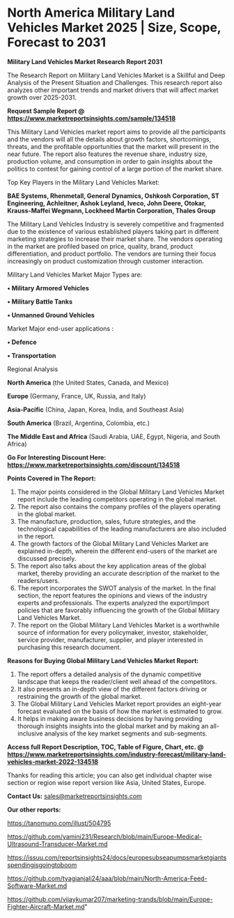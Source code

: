  # North America Military Land Vehicles Market 2025 | Size, Scope, Forecast to 2031

<strong>Military Land Vehicles Market Research Report 2031</strong>

The Research Report on Military Land Vehicles Market is a Skillful and Deep Analysis of the Present Situation and Challenges. This research report also analyzes other important trends and market drivers that will affect market growth over 2025-2031.

<strong>Request Sample Report @ <a href=https://www.marketreportsinsights.com/sample/134518>https://www.marketreportsinsights.com/sample/134518</a></strong>

This Military Land Vehicles market report aims to provide all the participants and the vendors will all the details about growth factors, shortcomings, threats, and the profitable opportunities that the market will present in the near future. The report also features the revenue share, industry size, production volume, and consumption in order to gain insights about the politics to contest for gaining control of a large portion of the market share.

Top Key Players in the Military Land Vehicles Market:

<strong>BAE Systems, Rhenmetall, General Dynamics, Oshkosh Corporation, ST Engineering, Achleitner, Ashok Leyland, Iveco, John Deere, Otokar, Krauss-Maffei Wegmann, Lockheed Martin Corporation, Thales Group</strong>

The Military Land Vehicles Industry is severely competitive and fragmented due to the existence of various established players taking part in different marketing strategies to increase their market share. The vendors operating in the market are profiled based on price, quality, brand, product differentiation, and product portfolio. The vendors are turning their focus increasingly on product customization through customer interaction.

Military Land Vehicles Market Major Types are:

<strong>• Military Armored Vehicles

• Military Battle Tanks

• Unmanned Ground Vehicles</strong>

Market Major end-user applications :

<strong>• Defence

• Transportation</strong>

Regional Analysis

</u><strong><b>North America</b></strong> (the United States, Canada, and Mexico)

<strong><b>Europe </b></strong>(Germany, France, UK, Russia, and Italy)

<strong><b>Asia-Pacific</b></strong> (China, Japan, Korea, India, and Southeast Asia)

<strong><b>South America</b></strong> (Brazil, Argentina, Colombia, etc.)

<strong><b>The Middle East and Africa</b></strong> (Saudi Arabia, UAE, Egypt, Nigeria, and South Africa)

<strong>Go For Interesting Discount Here: <a href=https://www.marketreportsinsights.com/discount/134518>https://www.marketreportsinsights.com/discount/134518</a></strong>

<strong>Points Covered in The Report:</strong>
<ol>
  <li>The major points considered in the Global Military Land Vehicles Market report include the leading competitors operating in the global market.</li>
  <li>The report also contains the company profiles of the players operating in the global market.</li>
  <li>The manufacture, production, sales, future strategies, and the technological capabilities of the leading manufacturers are also included in the report.</li>
  <li>The growth factors of the Global Military Land Vehicles Market are explained in-depth, wherein the different end-users of the market are discussed precisely.</li>
  <li>The report also talks about the key application areas of the global market, thereby providing an accurate description of the market to the readers/users.</li>
  <li>The report incorporates the SWOT analysis of the market. In the final section, the report features the opinions and views of the industry experts and professionals. The experts analyzed the export/import policies that are favorably influencing the growth of the Global Military Land Vehicles Market.</li>
  <li>The report on the Global Military Land Vehicles Market is a worthwhile source of information for every policymaker, investor, stakeholder, service provider, manufacturer, supplier, and player interested in purchasing this research document.</li>
</ol>
<strong>Reasons for Buying Global Military Land Vehicles Market Report:</strong>

<ol>
  <li>The report offers a detailed analysis of the dynamic competitive landscape that keeps the reader/client well ahead of the competitors.</li>
  <li>It also presents an in-depth view of the different factors driving or restraining the growth of the global market.</li>
  <li>The Global Military Land Vehicles Market report provides an eight-year forecast evaluated on the basis of how the market is estimated to grow.</li>
  <li>It helps in making aware business decisions by having providing thorough insights insights into the global market and by making an all-inclusive analysis of the key market segments and sub-segments.</li>
</ol>
<strong>Access full Report Description, TOC, Table of Figure, Chart, etc. @ <a href=https://www.marketreportsinsights.com/industry-forecast/military-land-vehicles-market-2022-134518>https://www.marketreportsinsights.com/industry-forecast/military-land-vehicles-market-2022-134518</a></strong>


Thanks for reading this article; you can also get individual chapter wise section or region wise report version like Asia, United States, Europe.

<strong>Contact Us:</strong>
sales@marketreportsinsights.com

<strong>Our other reports:</strong>

<a href=https://tanomuno.com/illust/504795>https://tanomuno.com/illust/504795</a>

<a href=https://github.com/yamini231/Research/blob/main/Europe-Medical-Ultrasound-Transducer-Market.md>https://github.com/yamini231/Research/blob/main/Europe-Medical-Ultrasound-Transducer-Market.md</a>

<a href=https://issuu.com/reportsinsights24/docs/europesubseapumpsmarketgiantsspendingisgoingtoboom>https://issuu.com/reportsinsights24/docs/europesubseapumpsmarketgiantsspendingisgoingtoboom</a>

<a href=https://github.com/tyagianjali24/aaa/blob/main/North-America-Feed-Software-Market.md>https://github.com/tyagianjali24/aaa/blob/main/North-America-Feed-Software-Market.md</a>

<a href=https://github.com/vijaykumar207/marketing-trands/blob/main/Europe-Fighter-Aircraft-Market.md>https://github.com/vijaykumar207/marketing-trands/blob/main/Europe-Fighter-Aircraft-Market.md</a>"
